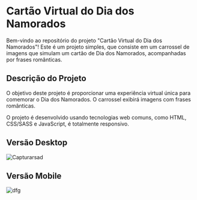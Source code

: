 # Cartão Virtual do Dia dos Namorados

Bem-vindo ao repositório do projeto "Cartão Virtual do Dia dos Namorados"! Este é um projeto simples, que consiste em um carrossel de imagens que simulam um cartão de Dia dos Namorados, acompanhadas por frases românticas.

## Descrição do Projeto

O objetivo deste projeto é proporcionar uma experiência virtual única para comemorar o Dia dos Namorados. O carrossel exibirá imagens com frases românticas.

O projeto é desenvolvido usando tecnologias web comuns, como HTML, CSS/SASS e JavaScript, é totalmente responsivo.

## Versão Desktop

![Capturarsad](https://github.com/Fernando-Bento/cartao-virtual/assets/98424711/ecbd4b5e-9857-44cb-9f5d-cf2305434edc)

## Versão Mobile

![dfg](https://github.com/Fernando-Bento/cartao-virtual/assets/98424711/35342424-a418-4a49-bb35-6c0ae6f64575)
